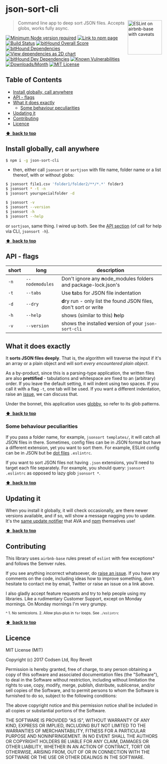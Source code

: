 # json-sort-cli

<a href="https://github.com/revelt/eslint-on-airbnb-base-badge" style="float: right; padding-bottom: 30px;"><img src="https://cdn.rawgit.com/revelt/eslint-on-airbnb-base-badge/0c3e46c9/lint-badge.svg" alt="ESLint on airbnb-base with caveats" width="110" align="right"></a>

> Command line app to deep sort JSON files. Accepts globs, works fully async.

[![Minimum Node version required][node-img]][node-url]
[![Link to npm page][npm-img]][npm-url]
[![Build Status][travis-img]][travis-url]
[![bitHound Overall Score][overall-img]][overall-url]
[![bitHound Dependencies][deps-img]][deps-url]
[![View dependencies as 2D chart][deps2d-img]][deps2d-url]
[![bitHound Dev Dependencies][dev-img]][dev-url]
[![Known Vulnerabilities][vulnerabilities-img]][vulnerabilities-url]
[![Downloads/Month][downloads-img]][downloads-url]
[![MIT License][license-badge]][license]

## Table of Contents

<!-- START doctoc generated TOC please keep comment here to allow auto update -->
<!-- DON'T EDIT THIS SECTION, INSTEAD RE-RUN doctoc TO UPDATE -->


- [Install globally, call anywhere](#install-globally-call-anywhere)
- [API - flags](#api---flags)
- [What it does exactly](#what-it-does-exactly)
  - [Some behaviour peculiarities](#some-behaviour-peculiarities)
- [Updating it](#updating-it)
- [Contributing](#contributing)
- [Licence](#licence)

<!-- END doctoc generated TOC please keep comment here to allow auto update -->

**[⬆ &nbsp;back to top](#)**

## Install globally, call anywhere

```bash
$ npm i -g json-sort-cli
```

- then, either call `jsonsort` or `sortjson` with file name, folder name or a list thereof, with or without globs:

```bash
$ jsonsort file1.csv 'folder1/folder2/**/*.*' folder3
$ jsonsort * -t -n
$ jsonsort yourspecialfolder -d

$ jsonsort -v
$ jsonsort --version
$ jsonsort -h
$ jsonsort --help
```

or `sortjson`, same thing. I wired up both. See the [API section](#api---flags) (of call for help via CLI, `jsonsort -h`).

**[⬆ &nbsp;back to top](#)**

## API - flags

short | long            | description
------|-----------------|-----------------------
`-n`  | `--nodemodules` | Don't ignore any **n**ode_modules folders and package-lock.json's
`-t`  | `--tabs`        | Use **t**abs for JSON file indentation
`-d`  | `--dry`         | **d**ry run - only list the found JSON files, don't sort or write
`-h`  | `--help`        | shows (similar to this) **h**elp
`-v`  | `--version`     | shows the installed **v**ersion of your `json-sort-cli`

## What it does exactly

It **sorts JSON files deeply**. That is, the algorithm will traverse the input if it's an array or a plain object and will sort _every encountered plain object_.

As a by-product, since this is a parsing-type application, the written files are also **prettified** - tabulations and whitespace are fixed to an (arbitrary) order. If you leave the default setting, it will indent using two spaces. If you call it with a flag `-t`, one tab will be used. If you want a different indentation, raise an [issue](https://github.com/codsen/json-sort-cli/issues), we can discuss that.

Under the bonnet, this application uses [globby](https://github.com/sindresorhus/globby), so refer to its glob patterns.

**[⬆ &nbsp;back to top](#)**

### Some behaviour peculiarities

If you pass a folder name, for example, `jsonsort templates/`, it will catch all JSON files in there. Sometimes, config files can be in JSON format but have a different extension, yet you want to sort them. For example, ESLint config can be in JSON but be [dot files](https://en.wikipedia.org/wiki/Dot-file) `.eslintrc`.

If you want to sort JSON files not having `.json` extensions, you'll need to target each file separately. For example, you should query: `jsonsort .eslintrc` as opposed to lazy glob `jsonsort *`.

**[⬆ &nbsp;back to top](#)**

## Updating it

When you install it globally, it will check occasionally, are there newer versions available, and if so, will show a message nagging you to update. It's the [same update notifier](https://www.npmjs.com/package/update-notifier) that AVA and [npm](https://www.npmjs.com/package/npm) themselves use!

**[⬆ &nbsp;back to top](#)**

## Contributing

This library uses `airbnb-base` rules preset of `eslint` with few exceptions^ and follows the Semver rules.

If you see anything incorrect whatsoever, do [raise an issue](https://github.com/codsen/json-sort-cli/issues). If you have any comments on the code, including ideas how to improve something, don't hesitate to contact me by email, Twitter or raise an issue on a link above.

I also gladly accept feature requests and try to help people using my libraries. Like a rudimentary Customer Support, except on Monday mornings. On Monday mornings I'm very grumpy.

<small>^ 1. No semicolons. 2. Allow plus-plus in `for` loops. See `./eslintrc`</small>

**[⬆ &nbsp;back to top](#)**

## Licence

MIT License (MIT)

Copyright (c) 2017 Codsen Ltd, Roy Revelt

Permission is hereby granted, free of charge, to any person obtaining a copy
of this software and associated documentation files (the "Software"), to deal
in the Software without restriction, including without limitation the rights
to use, copy, modify, merge, publish, distribute, sublicense, and/or sell
copies of the Software, and to permit persons to whom the Software is
furnished to do so, subject to the following conditions:

The above copyright notice and this permission notice shall be included in all
copies or substantial portions of the Software.

THE SOFTWARE IS PROVIDED "AS IS", WITHOUT WARRANTY OF ANY KIND, EXPRESS OR
IMPLIED, INCLUDING BUT NOT LIMITED TO THE WARRANTIES OF MERCHANTABILITY,
FITNESS FOR A PARTICULAR PURPOSE AND NONINFRINGEMENT. IN NO EVENT SHALL THE
AUTHORS OR COPYRIGHT HOLDERS BE LIABLE FOR ANY CLAIM, DAMAGES OR OTHER
LIABILITY, WHETHER IN AN ACTION OF CONTRACT, TORT OR OTHERWISE, ARISING FROM,
OUT OF OR IN CONNECTION WITH THE SOFTWARE OR THE USE OR OTHER DEALINGS IN THE
SOFTWARE.

[node-img]: https://img.shields.io/node/v/json-sort-cli.svg?style=flat-square&label=works%20on%20node
[node-url]: https://www.npmjs.com/package/json-sort-cli

[npm-img]: https://img.shields.io/npm/v/json-sort-cli.svg?style=flat-square&label=release
[npm-url]: https://www.npmjs.com/package/json-sort-cli

[travis-img]: https://img.shields.io/travis/codsen/json-sort-cli.svg?style=flat-square
[travis-url]: https://travis-ci.org/codsen/json-sort-cli

[overall-img]: https://img.shields.io/bithound/code/github/codsen/json-sort-cli.svg?style=flat-square
[overall-url]: https://www.bithound.io/github/codsen/json-sort-cli

[deps-img]: https://img.shields.io/bithound/dependencies/github/codsen/json-sort-cli.svg?style=flat-square
[deps-url]: https://www.bithound.io/github/codsen/json-sort-cli/master/dependencies/npm

[deps2d-img]: https://img.shields.io/badge/deps%20in%202D-see_here-08f0fd.svg?style=flat-square
[deps2d-url]: http://npm.anvaka.com/#/view/2d/json-sort-cli

[dev-img]: https://img.shields.io/bithound/devDependencies/github/codsen/json-sort-cli.svg?style=flat-square
[dev-url]: https://www.bithound.io/github/codsen/json-sort-cli/master/dependencies/npm

[downloads-img]: https://img.shields.io/npm/dm/json-sort-cli.svg?style=flat-square
[downloads-url]: https://npmcharts.com/compare/json-sort-cli

[vulnerabilities-img]: https://snyk.io/test/github/codsen/json-sort-cli/badge.svg?style=flat-square
[vulnerabilities-url]: https://snyk.io/test/github/codsen/json-sort-cli

[license-badge]: https://img.shields.io/npm/l/json-sort-cli.svg?style=flat-square
[license]: https://github.com/codsen/json-sort-cli/blob/master/license.md
